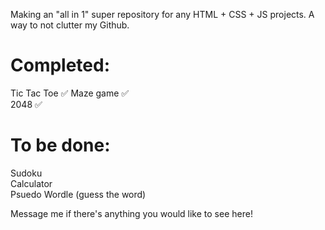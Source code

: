 Making an "all in 1" super repository for any HTML + CSS + JS projects. A way to not clutter my Github.

# Completed:    
Tic Tac Toe ✅ 
Maze game ✅  
2048 ✅ 

# To be done:
Sudoku    
Calculator    
Psuedo Wordle (guess the word)     
 

Message me if there's anything you would like to see here!
